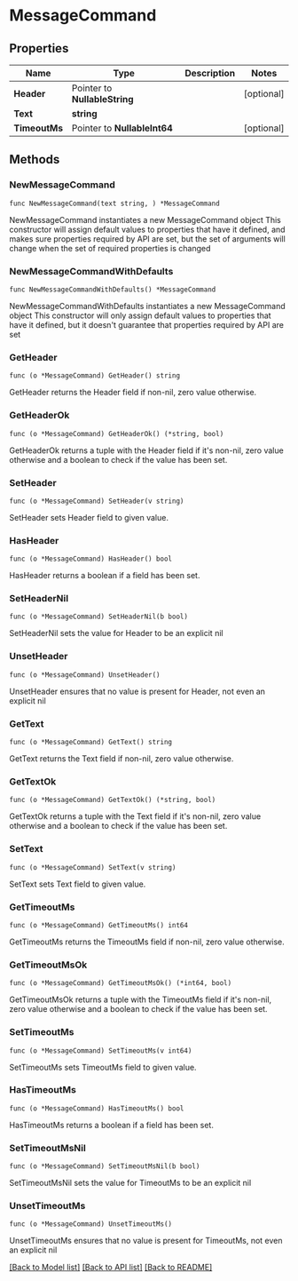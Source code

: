 # MessageCommand

## Properties

Name | Type | Description | Notes
------------ | ------------- | ------------- | -------------
**Header** | Pointer to **NullableString** |  | [optional] 
**Text** | **string** |  | 
**TimeoutMs** | Pointer to **NullableInt64** |  | [optional] 

## Methods

### NewMessageCommand

`func NewMessageCommand(text string, ) *MessageCommand`

NewMessageCommand instantiates a new MessageCommand object
This constructor will assign default values to properties that have it defined,
and makes sure properties required by API are set, but the set of arguments
will change when the set of required properties is changed

### NewMessageCommandWithDefaults

`func NewMessageCommandWithDefaults() *MessageCommand`

NewMessageCommandWithDefaults instantiates a new MessageCommand object
This constructor will only assign default values to properties that have it defined,
but it doesn't guarantee that properties required by API are set

### GetHeader

`func (o *MessageCommand) GetHeader() string`

GetHeader returns the Header field if non-nil, zero value otherwise.

### GetHeaderOk

`func (o *MessageCommand) GetHeaderOk() (*string, bool)`

GetHeaderOk returns a tuple with the Header field if it's non-nil, zero value otherwise
and a boolean to check if the value has been set.

### SetHeader

`func (o *MessageCommand) SetHeader(v string)`

SetHeader sets Header field to given value.

### HasHeader

`func (o *MessageCommand) HasHeader() bool`

HasHeader returns a boolean if a field has been set.

### SetHeaderNil

`func (o *MessageCommand) SetHeaderNil(b bool)`

 SetHeaderNil sets the value for Header to be an explicit nil

### UnsetHeader
`func (o *MessageCommand) UnsetHeader()`

UnsetHeader ensures that no value is present for Header, not even an explicit nil
### GetText

`func (o *MessageCommand) GetText() string`

GetText returns the Text field if non-nil, zero value otherwise.

### GetTextOk

`func (o *MessageCommand) GetTextOk() (*string, bool)`

GetTextOk returns a tuple with the Text field if it's non-nil, zero value otherwise
and a boolean to check if the value has been set.

### SetText

`func (o *MessageCommand) SetText(v string)`

SetText sets Text field to given value.


### GetTimeoutMs

`func (o *MessageCommand) GetTimeoutMs() int64`

GetTimeoutMs returns the TimeoutMs field if non-nil, zero value otherwise.

### GetTimeoutMsOk

`func (o *MessageCommand) GetTimeoutMsOk() (*int64, bool)`

GetTimeoutMsOk returns a tuple with the TimeoutMs field if it's non-nil, zero value otherwise
and a boolean to check if the value has been set.

### SetTimeoutMs

`func (o *MessageCommand) SetTimeoutMs(v int64)`

SetTimeoutMs sets TimeoutMs field to given value.

### HasTimeoutMs

`func (o *MessageCommand) HasTimeoutMs() bool`

HasTimeoutMs returns a boolean if a field has been set.

### SetTimeoutMsNil

`func (o *MessageCommand) SetTimeoutMsNil(b bool)`

 SetTimeoutMsNil sets the value for TimeoutMs to be an explicit nil

### UnsetTimeoutMs
`func (o *MessageCommand) UnsetTimeoutMs()`

UnsetTimeoutMs ensures that no value is present for TimeoutMs, not even an explicit nil

[[Back to Model list]](../README.md#documentation-for-models) [[Back to API list]](../README.md#documentation-for-api-endpoints) [[Back to README]](../README.md)


